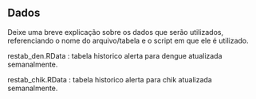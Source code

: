 ## Dados

Deixe uma breve explicação sobre os dados que serão utilizados, referenciando o nome do arquivo/tabela e o script em que ele é utilizado.

restab_den.RData : tabela historico alerta para dengue atualizada semanalmente. 

restab_chik.RData : tabela historico alerta para chik atualizada semanalmente.
